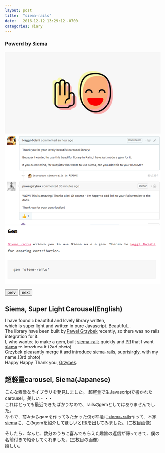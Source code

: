 ```yaml
---
layout: post
title:  "siema-rails"
date:   2016-12-12 13:29:12 -0700
categories: diary
---
```


### Powerd by [Siema](https://pawelgrzybek.com/siema/)
<div class='siema'>
  <div><img src="/images/siema1.png" alt="siema1"></div>
  <div><img src="/images/siema3.png" alt="siema1"></div>
  <div><img src="/images/siema2.png" alt="siema1"></div>
</div>

<button class="prev">prev</button>
<button class="next">next</button>

## Siema, Super Light Carousel(English)

I have found a beautiful and lovely library written,<br>
which is super light and written in pure Javascript. Beautiful...<br>
The library have been built by [Pawel Grzybek](https://github.com/pawelgrzybek) recently, so there was no rails integration for it.<br>
I, who wanted to make a gem, built [siema-rails](https://github.com/Naggi-Goishi/siema-rails) quickly and [PR](https://github.com/pawelgrzybek/siema/pull/7) that I want [siema](https://pawelgrzybek.com/siema/) to introduce it.(2ed photo)<br>
[Grzybek](https://github.com/pawelgrzybek) pleasantly merge it and introduce [siema-rails](https://github.com/Naggi-Goishi/siema-rails), suprisingly, with my name.(3rd photo)<br>
Happy Happy, Thank you, [Grzybek](https://github.com/pawelgrzybek).

## 超軽量carousel, Siema(Japanese)

こんな素敵なライブラリを発見しました。
超軽量で生Javascriptで書かれたcarousel。美しい・・・<br>
これはとっても最近できたばかりなので、railsのgemとしてはありませんでした。<br>
なので、前々からgemを作ってみたかった僕が早急に[siema-rails](https://github.com/Naggi-Goishi/siema-rails)作って、本家[siema](https://pawelgrzybek.com/siema/)に、このgemを紹介してほしいと[PR](https://github.com/pawelgrzybek/siema/pull/7)を出してみました。（二枚目画像）<br>

そしたら、なんと、数分のうちに喜んでもらえた趣旨の返信が帰ってきて、僕の名前付きで紹介してくれました。(三枚目の画像)<br>
嬉しい。





<script>
  mySiema = new Siema();
  document.querySelector('.prev').addEventListener('click', () => mySiema.prev());
  document.querySelector('.next').addEventListener('click', () => mySiema.next());
</script>

